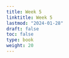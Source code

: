 ```yaml
---
title: Week 5 
linktitle: Week 5
lastmod: "2024-01-28"
draft: false  
toc: false  
type: book  
weight: 20
---
```


<!--

Day 12 Slides ({{% staticref "stat220/Day12.html" "newtab" %}}html{{% /staticref %}})

Day 13 Midterm

Day 14 Slides ({{% staticref "stat220/Day14.html" "newtab" %}}html{{% /staticref %}})

-->